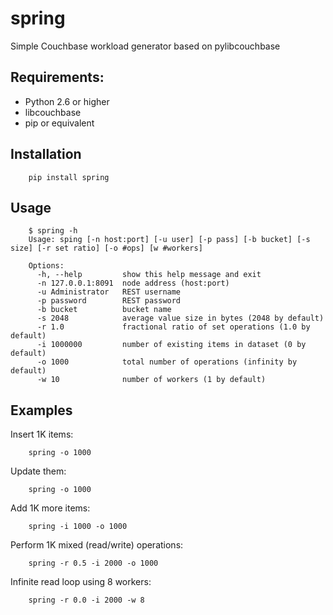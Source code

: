 spring
======

Simple Couchbase workload generator based on pylibcouchbase

Requirements:
-------------

* Python 2.6 or higher
* libcouchbase
* pip or equivalent

Installation
------------

        pip install spring

Usage
-----

        $ spring -h
        Usage: sping [-n host:port] [-u user] [-p pass] [-b bucket] [-s size] [-r set ratio] [-o #ops] [w #workers]

        Options:
          -h, --help         show this help message and exit
          -n 127.0.0.1:8091  node address (host:port)
          -u Administrator   REST username
          -p password        REST password
          -b bucket          bucket name
          -s 2048            average value size in bytes (2048 by default)
          -r 1.0             fractional ratio of set operations (1.0 by default)
          -i 1000000         number of existing items in dataset (0 by default)
          -o 1000            total number of operations (infinity by default)
          -w 10              number of workers (1 by default)

Examples
--------

Insert 1K items:

        spring -o 1000

Update them:

        spring -o 1000

Add 1K more items:

        spring -i 1000 -o 1000

Perform 1K mixed (read/write) operations:

        spring -r 0.5 -i 2000 -o 1000

Infinite read loop using 8 workers:

        spring -r 0.0 -i 2000 -w 8
